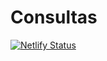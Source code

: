 # Consultas
[![Netlify Status](https://api.netlify.com/api/v1/badges/4e7bd265-b0dd-4e9d-a9a2-3d53e9d387ee/deploy-status)](https://app.netlify.com/sites/ecstatic-volhard-a54332/deploys)


